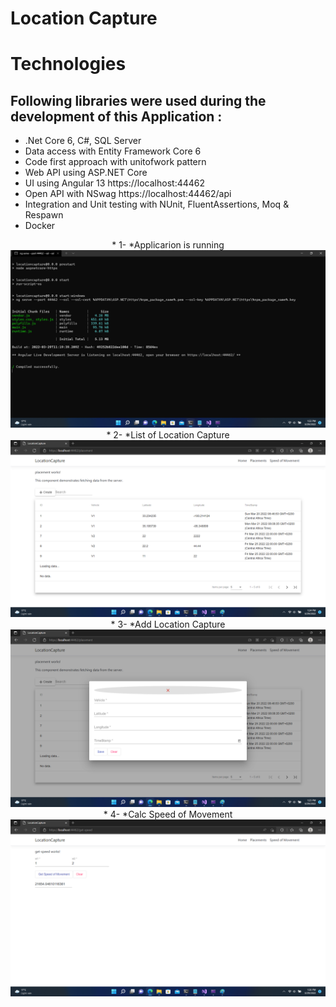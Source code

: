 # Location Capture

# Technologies
## Following libraries were used during the development of this Application :

* .Net Core 6, C#, SQL Server
* Data access with Entity Framework Core 6
* Code first approach with unitofwork pattern
* Web API using ASP.NET Core
* UI using Angular 13 https://localhost:44462
* Open API with NSwag https://localhost:44462/api
* Integration and Unit testing with NUnit, FluentAssertions, Moq & Respawn
* Docker

<p align="center">
* 1- *Applicarion is running
  <img src="https://github.com/harakill/LocationCapture/blob/main/docs/Run.png" width="800" title="hover text">
* 2- *List of Location Capture
  <img src="https://github.com/harakill/LocationCapture/blob/main/docs/List.png" width="800" alt="accessibility text">
* 3- *Add Location Capture
  <img src="https://github.com/harakill/LocationCapture/blob/main/docs/Add.png" width="800" title="hover text">
* 4- *Calc Speed of Movement
  <img src="https://github.com/harakill/LocationCapture/blob/main/docs/Calc.png" width="800" alt="accessibility text">
</p>